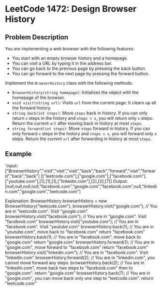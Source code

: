 # LeetCode 1472: Design Browser History

## Problem Description

You are implementing a web browser with the following features:

- You start with an empty browser history and a homepage.
- You can visit a URL by typing it in the address bar.
- You can go back to the previous page by pressing the back button.
- You can go forward to the next page by pressing the forward button.

Implement the `BrowserHistory` class with the following methods:

- `BrowserHistory(string homepage)`: Initializes the object with the homepage of the browser.
- `void visit(string url)`: Visits `url` from the current page. It clears up all the forward history.
- `string back(int steps)`: Move `steps` back in history. If you can only return `x` steps in the history and `steps > x`, you will return only `x` steps. Return the current `url` after moving back in history at most `steps`.
- `string forward(int steps)`: Move `steps` forward in history. If you can only forward `x` steps in the history and `steps > x`, you will forward only `x` steps. Return the current `url` after forwarding in history at most `steps`.

## Example

`Input:
["BrowserHistory","visit","visit","visit","back","back","forward","visit","forward","back","back"]
[["leetcode.com"],["google.com"],["facebook.com"],["youtube.com"],[1],[1],[1],["linkedin.com"],[2],[2],[7]]
Output:
[null,null,null,null,"facebook.com","google.com","facebook.com",null,"linkedin.com","google.com","leetcode.com"]

Explanation:
BrowserHistory browserHistory = new BrowserHistory("leetcode.com");
browserHistory.visit("google.com"); // You are in "leetcode.com". Visit "google.com"
browserHistory.visit("facebook.com"); // You are in "google.com". Visit "facebook.com"
browserHistory.visit("youtube.com"); // You are in "facebook.com". Visit "youtube.com"
browserHistory.back(1); // You are in "youtube.com", move back to "facebook.com" return "facebook.com"
browserHistory.back(1); // You are in "facebook.com", move back to "google.com" return "google.com"
browserHistory.forward(1); // You are in "google.com", move forward to "facebook.com" return "facebook.com"
browserHistory.visit("linkedin.com"); // You are in "facebook.com". Visit "linkedin.com"
browserHistory.forward(2); // You are in "linkedin.com", you cannot move forward any steps.
browserHistory.back(2); // You are in "linkedin.com", move back two steps to "facebook.com" then to "google.com". return "google.com"
browserHistory.back(7); // You are in "google.com", you can move back only one step to "leetcode.com". return "leetcode.com"`
